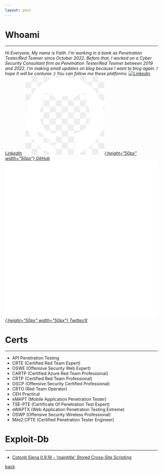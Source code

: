 ```yaml
---
layout: post
---
```


# Whoami
-------------------------------
<i>Hi Everyone,
My name is Fatih. I'm working in a bank as Penetration Tester/Red Teamer since October 2022.
Before that, I worked on a Cyber Security Consultant firm as Penetration Tester/Red Teamer 
between 2019 and 2022. I'm making small updates on blog because I want to blog again.
I hope It will be contunie :) You can follow me these platforms:
[![Linkedin](https://i.stack.imgur.com/gVE0j.png) LinkedIn](https://www.linkedin.com/in/fatih-ilgin-652816127)
&nbsp;
[![GitHub](/img/github.png){:height="50px" width="50px"} GitHub](https://github.com/fatihh92)
&nbsp;
[![Twitter/X](/img/twitter.png){:height="50px" width="50px"} Twitter/X](https://twitter.com/fatih_ilgin)
</i>

# Certs
---------------------------------
* API Penetration Testing
* CRTE (Certified Red Team Expert)
* OSWE (Offensive Security Web Expert)
* CARTP (Certified Azure Red Team Professional)
* CRTP (Certified Red Team Professional)
* OSCP (Offensive Security Certified Professional)
* CRTO (Red Team Operator)
* CEH Practical
* eMAPT (Mobile Application Penetration Tester)
* TSE-PTE (Certificate Of Penetration Test Expert)
* eWAPTX (Web Application Penetration Testing Extreme)
* OSWP (Offensive Security Wireless Professional)
* Mile2 CPTE (Certified Penetration Tester Engineer) 

# Exploit-Db
------------------------------------
* [Cotonti Siena 0.9.19 - 'maintitle' Stored Cross-Site Scripting](https://www.exploit-db.com/exploits/50016)

[back](./)